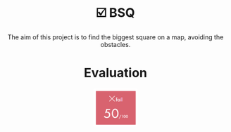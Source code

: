 # <h1 align="center"> :ballot_box_with_check: BSQ</h1>
<p align="center">
The aim of this project is to find the biggest square on a map, avoiding the obstacles.
</p>

# <h1 align="center"> Evaluation</h1>
<p align="center">
<a><img src="resources/evaluation.png" alt="evaluation" width="100"  class="centerImage"/></a>
</p>
